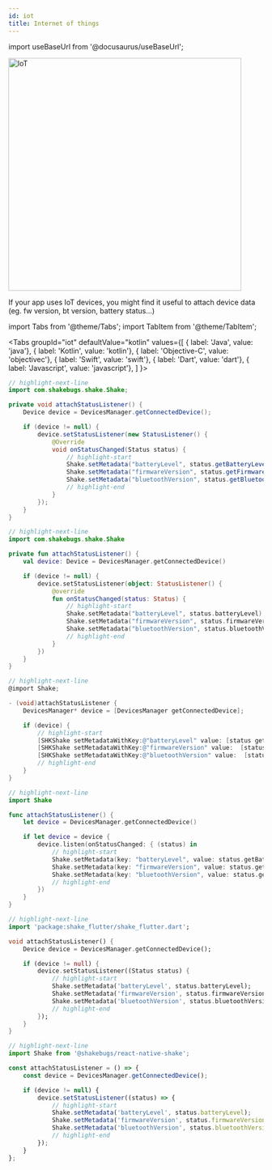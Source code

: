 ```yaml
---
id: iot
title: Internet of things
---
```

import useBaseUrl from '@docusaurus/useBaseUrl';

<div class='text--center'>
<img
  alt='IoT'
  src={useBaseUrl('img/docs-iot@2x.png')}
  width='460'
/>
</div>

If your app uses IoT devices, you might find it useful to attach device data (eg. fw version, bt version, battery status...)


import Tabs from '@theme/Tabs';
import TabItem from '@theme/TabItem';

<Tabs
  groupId="iot"
  defaultValue="kotlin"
  values={[
    { label: 'Java', value: 'java'},
    { label: 'Kotlin', value: 'kotlin'},
    { label: 'Objective-C', value: 'objectivec'},
    { label: 'Swift', value: 'swift'},
    { label: 'Dart', value: 'dart'},
    { label: 'Javascript', value: 'javascript'},
  ]
}>

<TabItem value="java">

```java title="AppDelegate.java"
// highlight-next-line
import com.shakebugs.shake.Shake;

private void attachStatusListener() {
    Device device = DevicesManager.getConnectedDevice();

    if (device != null) {
        device.setStatusListener(new StatusListener() {
            @Override
            void onStatusChanged(Status status) {
                // highlight-start
                Shake.setMetadata("batteryLevel", status.getBatteryLevel());
                Shake.setMetadata("firmwareVersion", status.getFirmwareVersion());
                Shake.setMetadata("bluetoothVersion", status.getBluetoothVersion());
                // highlight-end
            }
        }); 
    }
}
```

</TabItem>

<TabItem value="kotlin">

```kotlin title="App.kt"
// highlight-next-line
import com.shakebugs.shake.Shake

private fun attachStatusListener() {
    val device: Device = DevicesManager.getConnectedDevice()

    if (device != null) {
        device.setStatusListener(object: StatusListener() {
            @override
            fun onStatusChanged(status: Status) {
                // highlight-start
                Shake.setMetadata("batteryLevel", status.batteryLevel)
                Shake.setMetadata("firmwareVersion", status.firmwareVersion)
                Shake.setMetadata("bluetoothVersion", status.bluetoothVersion)
                // highlight-end
            }
        })
    }
}
```

</TabItem>

<TabItem value="objectivec">

```objectivec title="AppDelegate.m"
// highlight-next-line
@import Shake;

- (void)attachStatusListener {
    DevicesManager* device = [DevicesManager getConnectedDevice];

    if (device) {
        // highlight-start
        [SHKShake setMetadataWithKey:@"batteryLevel" value: [status getBatteryLevel]];
        [SHKShake setMetadataWithKey:@"firmwareVersion" value:  [status getFirmwareVersion]];
        [SHKShake setMetadataWithKey:@"bluetoothVersion" value:  [status getBluetoothVersion]];
        // highlight-end
    }
}
```

</TabItem>

<TabItem value="swift">

```swift title="AppDelegate.swift"
// highlight-next-line
import Shake

func attachStatusListener() {
    let device = DevicesManager.getConnectedDevice()

    if let device = device {
        device.listen(onStatusChanged: { (status) in
            // highlight-start
            Shake.setMetadata(key: "batteryLevel", value: status.getBatteryLevel())
            Shake.setMetadata(key: "firmwareVersion", value: status.getFirmwareVersion())
            Shake.setMetadata(key: "bluetoothVersion", value: status.getBluetoothVersion())
            // highlight-end            
        })
    }
}
```

</TabItem>

<TabItem value="dart">

```dart title="main.dart"
// highlight-next-line
import 'package:shake_flutter/shake_flutter.dart';

void attachStatusListener() {
    Device device = DevicesManager.getConnectedDevice();

    if (device != null) {
        device.setStatusListener((Status status) {
            // highlight-start
            Shake.setMetadata('batteryLevel', status.batteryLevel);
            Shake.setMetadata('firmwareVersion', status.firmwareVersion);
            Shake.setMetadata('bluetoothVersion', status.bluetoothVersion);
            // highlight-end
        });
    }
}
```

</TabItem>

<TabItem value="javascript">

```javascript title="main.js"
// highlight-next-line
import Shake from '@shakebugs/react-native-shake';

const attachStatusListener = () => {
    const device = DevicesManager.getConnectedDevice();

    if (device != null) {
        device.setStatusListener((status) => {
            // highlight-start
            Shake.setMetadata('batteryLevel', status.batteryLevel);
            Shake.setMetadata('firmwareVersion', status.firmwareVersion);
            Shake.setMetadata('bluetoothVersion', status.bluetoothVersion);
            // highlight-end
        });
    }
};
```

</TabItem>

</Tabs>
